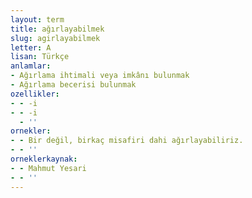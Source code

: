 ```yaml
---
layout: term
title: ağırlayabilmek
slug: agirlayabilmek
letter: A
lisan: Türkçe
anlamlar:
- Ağırlama ihtimali veya imkânı bulunmak
- Ağırlama becerisi bulunmak
ozellikler:
- - -i
- - -i
  - ''
ornekler:
- - Bir değil, birkaç misafiri dahi ağırlayabiliriz.
- - ''
orneklerkaynak:
- - Mahmut Yesari
- - ''
---
```

